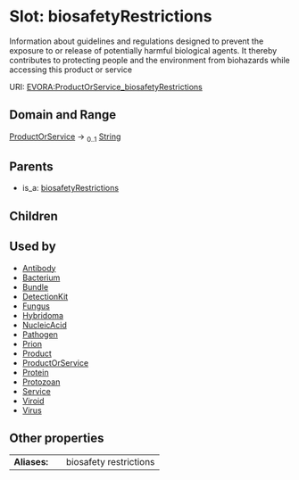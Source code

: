 
# Slot: biosafetyRestrictions

Information about guidelines and regulations designed to prevent the exposure to or release of potentially harmful biological agents. It thereby contributes to protecting people and the environment from biohazards while accessing this product or service

URI: [EVORA:ProductOrService_biosafetyRestrictions](https://evora-project.eu/ProductOrService_biosafetyRestrictions)


## Domain and Range

[ProductOrService](ProductOrService.md) &#8594;  <sub>0..1</sub> [String](types/String.md)

## Parents

 *  is_a: [biosafetyRestrictions](biosafetyRestrictions.md)

## Children


## Used by

 * [Antibody](Antibody.md)
 * [Bacterium](Bacterium.md)
 * [Bundle](Bundle.md)
 * [DetectionKit](DetectionKit.md)
 * [Fungus](Fungus.md)
 * [Hybridoma](Hybridoma.md)
 * [NucleicAcid](NucleicAcid.md)
 * [Pathogen](Pathogen.md)
 * [Prion](Prion.md)
 * [Product](Product.md)
 * [ProductOrService](ProductOrService.md)
 * [Protein](Protein.md)
 * [Protozoan](Protozoan.md)
 * [Service](Service.md)
 * [Viroid](Viroid.md)
 * [Virus](Virus.md)

## Other properties

|  |  |  |
| --- | --- | --- |
| **Aliases:** | | biosafety restrictions |